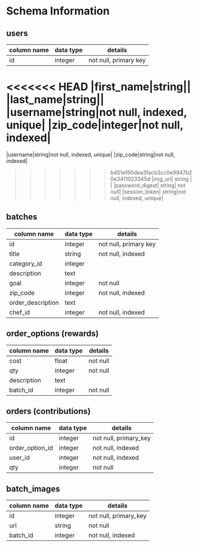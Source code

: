 # Schema Information

## users

| column name | data type | details |
|---|---|---|
|id|integer|not null, primary key|
<<<<<<< HEAD
|first_name|string||
|last_name|string||
|username|string|not null, indexed, unique|
|zip_code|integer|not null, indexed|
=======
|username|string|not null, indexed, unique|
|zip_code|string|not null, indexed|
>>>>>>> b451ef60dea3facb3cc0e9947b20e3411023345d
|img_url| string | |
|password_digest| string| not null|
|session_token| string|not null, indexed, unique|

## batches
| column name | data type | details |
|---|---|---|
|id|integer|not null, primary key|
|title|string|not null, indexed|
|category_id| integer||
|description | text| |
|goal|integer|not null|
|zip_code|integer|not null, indexed|
|order_description| text| |
|chef_id|integer|not null, indexed|

## order_options (rewards)
| column name | data type | details |
|---|---|---|
|cost| float | not null|
|qty|integer|not null|
|description|text||
|batch_id| integer | not null|


## orders (contributions)
| column name | data type | details |
|---|---|---|
|id|integer|not null, primary_key|
|order_option_id|integer|not null, indexed|
|user_id|integer|not null, indexed|
|qty|integer|not null|


## batch_images
| column name | data type | details |
|---|---|---|
|id|integer|not null, primary_key|
|url| string |not null|
|batch_id|integer|not null, indexed|
